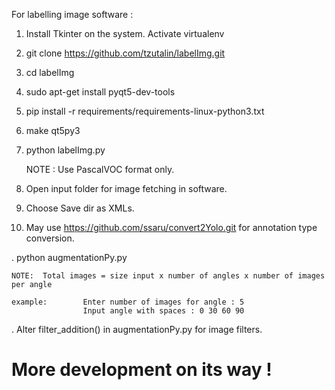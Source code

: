 For labelling image software :
1. Install Tkinter on the system.
   Activate virtualenv
2. git clone https://github.com/tzutalin/labelImg.git
3. cd labelImg
4. sudo apt-get install pyqt5-dev-tools
5. pip install -r requirements/requirements-linux-python3.txt
6. make qt5py3
7. python labelImg.py

	NOTE : Use PascalVOC format only.
8. Open input folder for image fetching in software.
9. Choose Save dir as XMLs.
10. May use https://github.com/ssaru/convert2Yolo.git for annotation type conversion.

. python augmentationPy.py

	NOTE:  Total images = size input x number of angles x number of images per angle

	example:		Enter number of images for angle : 5
					Input angle with spaces : 0 30 60 90

. Alter filter_addition() in augmentationPy.py for image filters.

# More development on its way !